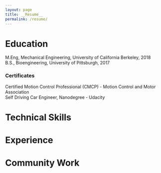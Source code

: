 ```yaml
---
layout: page
title: __Resume__
permalink: /resume/
---
```

# Education

M.Eng, Mechanical Engineering, University of California Berkeley, 2018
<br>B.S., Bioengineering, University of Pittsburgh, 2017

### Certificates

Certified Motion Control Professional (CMCP) - Motion Control and Motor Association
<br>Self Driving Car Engineer, Nanodegree - Udacity

# Technical Skills

# Experience

# Community Work



